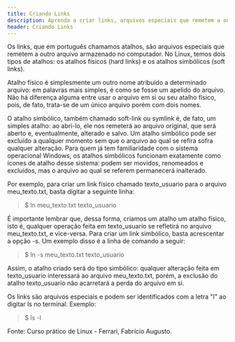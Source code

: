 ```yaml
---
title: Criando Links
description: Aprenda a criar links, arquivos especiais que remetem a outro arquivo.
header: Criando Links
---
```


Os links, que em português chamamos atalhos, são arquivos especiais que remetem a outro arquivo armazenado no computador.
No Linux, temos dois tipos de atalhos: os atalhos físicos (hard links) e os atalhos simbólicos (soft links).

Atalho físico é simplesmente um outro nome atribuído a determinado arquivo: em palavras mais simples, é como se fosse um apelido do arquivo. Não há diferença alguma entre usar o arquivo em si ou seu atalho físico, pois, de fato, trata-se de um único arquivo porém com dois nomes.

O atalho simbólico, também chamado soft-link ou symlink é, de fato, um simples atalho: ao abri-lo, ele nos remeterá ao arquivo original, que será aberto e, eventualmente, alterado e salvo.
Um atalho simbólico pode ser excluído a qualquer momento sem que o arquivo ao qual se refira sofra qualquer alteração. Para quem já tem familiaridade com o sistema operacional Windows, os atalhos simbólicos funcionam exatamente como ícones de atalho desse sistema: podem ser movidos, renomeados e excluídos, mas o arquivo ao qual se referem permanecerá inalterado.

Por exemplo, para criar um link físico chamado texto_usuario para o arquivo meu_texto.txt, basta digitar a seguinte linha:

> $ ln meu_texto.txt texto_usuario

É importante lembrar que, dessa forma, criamos um atalho um atalho físico, isto é, qualquer operação feita em texto_usuario se refletirá no arquivo meu_texto.txt, e vice-versa.
Para criar um link simbólico, basta acrescentar a opção -s. Um exemplo disso é a linha de comando a seguir:

> $ ln -s meu_texto.txt texto_usuario

Assim, o atalho criado será do tipo simbólico: qualquer alteração feita em texto_usuario interessará ao arquivo meu_texto.txt, porém, a exclusão do atalho texto_usuario não acarretará a perda do arquivo em si.

Os links são arquivos especiais e podem ser identificados com a letra "l" ao digitar ls no terminal. Exemplo:

> $ ls -l

Fonte: Curso prático de Linux - Ferrari, Fabrício Augusto. 
